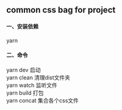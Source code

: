 ## common css bag for project

#### 一、安装依赖   
yarn

#### 二、命令  

yarn dev 启动  
yarn clean 清理dist文件夹  
yarn watch 监听文件  
yarn build 打包  
yarn concat 集合各个css文件  
